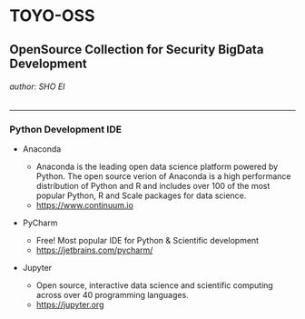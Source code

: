 # TOYO-OSS
## OpenSource Collection for Security BigData Development
###### author: SHO EI

***
### Python Development IDE
+ Anaconda
  + Anaconda is the leading open data science platform powered by Python. The open source verion of Anaconda is a high performance distribution of Python and R and includes over 100 of the most popular Python, R and Scale packages for data science.
  + https://www.continuum.io
  
+ PyCharm
  + Free! Most popular IDE for Python & Scientific development
  + https://jetbrains.com/pycharm/

+ Jupyter
  + Open source, interactive data science and scientific computing across over 40 programming languages.
  + https://jupyter.org

